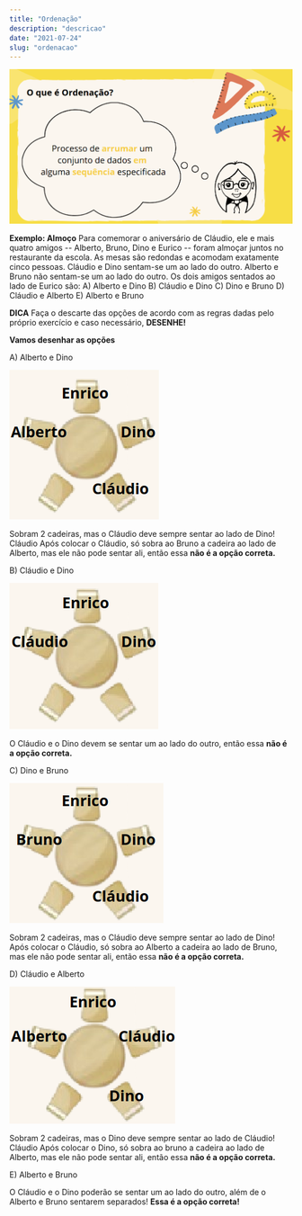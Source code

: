 ```yaml
---
title: "Ordenação"
description: "descricao"
date: "2021-07-24"
slug: "ordenacao"
---
```

![img1](img1.png)

**Exemplo: Almoço**
Para comemorar o aniversário de Cláudio, ele e mais quatro amigos -- Alberto, Bruno, Dino e Eurico -- foram almoçar juntos no restaurante da escola. As mesas são redondas e acomodam exatamente cinco pessoas. Cláudio e Dino sentam-se um ao lado do outro. Alberto e Bruno não sentam-se um ao lado do outro. Os dois amigos sentados ao lado de Eurico são:
A) Alberto e Dino
B) Cláudio e Dino
C) Dino e Bruno
D) Cláudio e Alberto
E) Alberto e Bruno

**DICA**
Faça o descarte das opções de acordo com as regras dadas pelo próprio exercício e caso necessário, **DESENHE!**

**Vamos desenhar as opções**

A) Alberto e Dino

![img2](img2.png)

Sobram 2 cadeiras, mas o Cláudio deve sempre sentar ao lado de Dino! Cláudio Após colocar o Cláudio, só sobra ao Bruno a cadeira ao lado de Alberto, mas ele não pode sentar ali, então essa **não é a opção correta.**

B) Cláudio e Dino

![img3](img3.png)

O Cláudio e o Dino devem se sentar um ao lado do outro, então essa **não é a opção correta.**

C) Dino e Bruno

![img4](img4.png)

Sobram 2 cadeiras, mas o Cláudio deve sempre sentar ao lado de Dino! Após colocar o Cláudio, só sobra ao Alberto a cadeira ao lado de Bruno, mas ele não pode sentar ali, então essa **não é a opção correta.**

D) Cláudio e Alberto

![img5](img5.png)

Sobram 2 cadeiras, mas o Dino deve sempre sentar ao lado de Cláudio! Cláudio Após colocar o Dino, só sobra ao bruno a cadeira ao lado de Alberto, mas ele não pode sentar ali, então essa **não é a opção correta.**

E) Alberto e Bruno

O Cláudio e o Dino poderão se sentar um ao lado do outro, além de o Alberto e Bruno sentarem separados!
**Essa é a opção correta!**


